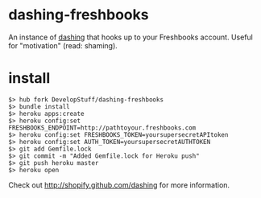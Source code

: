 dashing-freshbooks
========
An instance of [dashing](http://shopify.github.com/dashing) that hooks up to your Freshbooks account. Useful for "motivation" (read: shaming).

install
=======
    $> hub fork DevelopStuff/dashing-freshbooks
    $> bundle install
    $> heroku apps:create
    $> heroku config:set FRESHBOOKS_ENDPOINT=http://pathtoyour.freshbooks.com
    $> heroku config:set FRESHBOOKS_TOKEN=yoursupersecretAPItoken
    $> heroku config:set AUTH_TOKEN=yoursupersecretAUTHTOKEN
    $> git add Gemfile.lock
    $> git commit -m "Added Gemfile.lock for Heroku push"
    $> git push heroku master
    $> heroku open

Check out http://shopify.github.com/dashing for more information.